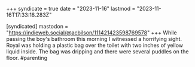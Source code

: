 +++
syndicate = true
date = "2023-11-16"
lastmod = "2023-11-16T17:33:18.283Z"

[syndicated]
mastodon = "https://indieweb.social/@acbilson/111421423598769578"
+++
While passing the boy's bathroom this morning I witnessed a horrifying sight. Royal was holding a plastic bag over the toilet with two inches of yellow liquid inside. The bag was dripping and there were several puddles on the floor. #parenting